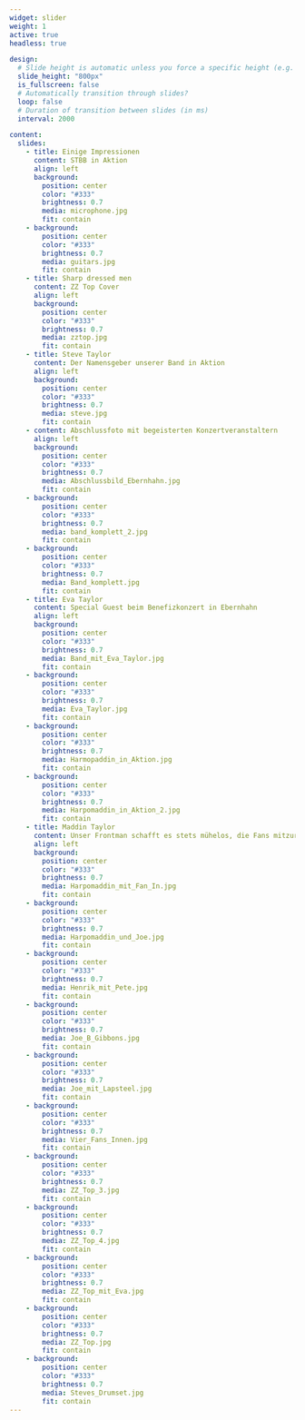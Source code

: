 ```yaml
---
widget: slider
weight: 1
active: true
headless: true

design:
  # Slide height is automatic unless you force a specific height (e.g. '400px')
  slide_height: "800px"
  is_fullscreen: false
  # Automatically transition through slides?
  loop: false
  # Duration of transition between slides (in ms)
  interval: 2000

content:
  slides:
    - title: Einige Impressionen
      content: STBB in Aktion
      align: left
      background:
        position: center
        color: "#333"
        brightness: 0.7
        media: microphone.jpg
        fit: contain
    - background:
        position: center
        color: "#333"
        brightness: 0.7
        media: guitars.jpg
        fit: contain
    - title: Sharp dressed men
      content: ZZ Top Cover
      align: left
      background:
        position: center
        color: "#333"
        brightness: 0.7
        media: zztop.jpg
        fit: contain
    - title: Steve Taylor
      content: Der Namensgeber unserer Band in Aktion
      align: left
      background:
        position: center
        color: "#333"
        brightness: 0.7
        media: steve.jpg
        fit: contain
    - content: Abschlussfoto mit begeisterten Konzertveranstaltern
      align: left
      background:
        position: center
        color: "#333"
        brightness: 0.7
        media: Abschlussbild_Ebernhahn.jpg
        fit: contain
    - background:
        position: center
        color: "#333"
        brightness: 0.7
        media: band_komplett_2.jpg
        fit: contain
    - background:
        position: center
        color: "#333"
        brightness: 0.7
        media: Band_komplett.jpg
        fit: contain
    - title: Eva Taylor
      content: Special Guest beim Benefizkonzert in Ebernhahn
      align: left
      background:
        position: center
        color: "#333"
        brightness: 0.7
        media: Band_mit_Eva_Taylor.jpg
        fit: contain
    - background:
        position: center
        color: "#333"
        brightness: 0.7
        media: Eva_Taylor.jpg
        fit: contain
    - background:
        position: center
        color: "#333"
        brightness: 0.7
        media: Harmopaddin_in_Aktion.jpg
        fit: contain
    - background:
        position: center
        color: "#333"
        brightness: 0.7
        media: Harpomaddin_in_Aktion_2.jpg
        fit: contain
    - title: Maddin Taylor
      content: Unser Frontman schafft es stets mühelos, die Fans mitzureißen
      align: left
      background:
        position: center
        color: "#333"
        brightness: 0.7
        media: Harpomaddin_mit_Fan_In.jpg
        fit: contain
    - background:
        position: center
        color: "#333"
        brightness: 0.7
        media: Harpomaddin_und_Joe.jpg
        fit: contain
    - background:
        position: center
        color: "#333"
        brightness: 0.7
        media: Henrik_mit_Pete.jpg
        fit: contain
    - background:
        position: center
        color: "#333"
        brightness: 0.7
        media: Joe_B_Gibbons.jpg
        fit: contain
    - background:
        position: center
        color: "#333"
        brightness: 0.7
        media: Joe_mit_Lapsteel.jpg
        fit: contain
    - background:
        position: center
        color: "#333"
        brightness: 0.7
        media: Vier_Fans_Innen.jpg
        fit: contain
    - background:
        position: center
        color: "#333"
        brightness: 0.7
        media: ZZ_Top_3.jpg
        fit: contain
    - background:
        position: center
        color: "#333"
        brightness: 0.7
        media: ZZ_Top_4.jpg
        fit: contain
    - background:
        position: center
        color: "#333"
        brightness: 0.7
        media: ZZ_Top_mit_Eva.jpg
        fit: contain
    - background:
        position: center
        color: "#333"
        brightness: 0.7
        media: ZZ_Top.jpg
        fit: contain
    - background:
        position: center
        color: "#333"
        brightness: 0.7
        media: Steves_Drumset.jpg
        fit: contain
---
```

